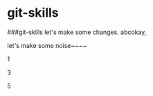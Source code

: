 # git-skills
###git-skills
let's make some changes.
abcokay,

let's make some noise~~~~



1

3

5

